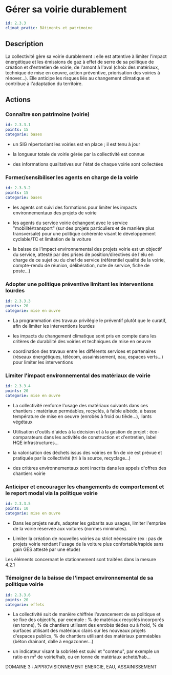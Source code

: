 # Gérer sa voirie durablement
```yaml
id: 2.3.3
climat_pratic: Bâtiments et patrimoine
```
## Description
La collectivité gère sa voirie durablement : elle est attentive à limiter l'impact énergétique et les émissions de gaz à effet de serre de sa politique de création et d'entretien de voirie, de l'amont à l'aval (choix des matériaux, technique de mise en oeuvre, action préventive, priorisation des voiries à rénover...). Elle anticipe les risques liés au changement climatique et contribue à l'adaptation du territoire.



## Actions
### Connaître son patrimoine (voirie)
```yaml
id: 2.3.3.1
points: 15
categorie: bases
```
- un SIG répertoriant les voiries est en place ; il est tenu à jour

- la longueur totale de voirie gérée par la collectivité est connue

- des informations qualitatives sur l'état de chaque voirie sont collectées






### Former/sensibiliser les agents en charge de la voirie
```yaml
id: 2.3.3.2
points: 15
categorie: bases
```
- les agents ont suivi des formations pour limiter les impacts environnementaux des projets de voirie

- les agents du service voirie échangent avec le service "mobilité/transport" (sur des projets particuliers et de manière plus transversale) pour une politique cohérente visant le développement cyclable/TC et  limitation de la voiture

- la baisse de l'impact environnemental des projets voirie est un objectif du service, attesté par des prises de position/directives de l'élu en charge de ce sujet ou du chef de service (référentiel qualité de la voirie, compte-rendu de réunion, délibération, note de service, fiche de poste...)






### Adopter une politique préventive limitant les interventions lourdes
```yaml
id: 2.3.3.3
points: 20
categorie: mise en œuvre
```
- La programmation des travaux privilégie le préventif plutôt que le curatif, afin de limiter les interventions lourdes 

- les impacts du changement climatique sont pris en compte dans les critères de durabilité des voiries et techniques de mise en oeuvre

- coordination des travaux entre les différents services et partenaires (réseaux énergétiques, télécom, assainissement, eau, espaces verts...) pour limiter les interventions

	




### Limiter l'impact environnemental des matériaux de voirie
```yaml
id: 2.3.3.4
points: 20
categorie: mise en œuvre
```
- La collectivité renforce l'usage des matériaux suivants dans ces chantiers : matériaux perméables, recyclés, à faible albédo, à basse température de mise en oeuvre (enrobés à froid ou tiède...), liants végétaux

- Utilisation d'outils d'aides à la décision et à la gestion de projet : éco-comparateurs dans les activités de construction et d'entretien, label HQE infrastructures...

- la valorisation des déchets issus des voiries en fin de vie est prévue et pratiquée par la collectivité (tri à la source, recyclage...)

- des critères environnementaux sont inscrits dans les appels d'offres des chantiers voirie






### Anticiper et encourager les changements de comportement et le report modal via la politique voirie
```yaml
id: 2.3.3.5
points: 10
categorie: mise en œuvre
```
- Dans les projets neufs, adapter les gabarits aux usages, limiter l'emprise de la voirie réservée aux voitures (normes minimales). 

- Limiter la création de nouvelles voiries au strict nécessaire (ex : pas de projets voirie rendant l'usage de la voiture plus confortable/rapide sans gain GES attesté par une étude)

Les éléments concernant le stationnement sont traitées dans la mesure 4.2.1






### Témoigner de la baisse de l'impact environnemental de sa politique voirie
```yaml
id: 2.3.3.6
points: 20
categorie: effets
```
- La collectivité suit de manière chiffrée l'avancement de sa politique et se fixe des objectifs, par exemple : % de matériaux recyclés incorporés (en tonne), % de chantiers utilisant des enrobés tièdes ou à froid, % de surfaces utilisant des matériaux clairs sur les nouveaux projets d'espaces publics, % de chantiers utilisant des matériaux perméables (béton drainant, dalle à engazonner...)

- un indicateur visant la sobriété est suivi et "contenu", par exemple un ratio en m² de voirie/hab, ou en tonne de matériaux acheté/hab... 





DOMAINE 3 : APPROVISIONNEMENT ENERGIE, EAU, ASSAINISSEMENT



